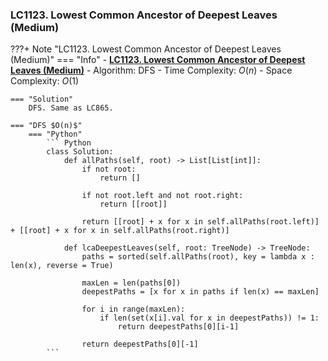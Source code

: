 ### LC1123. Lowest Common Ancestor of Deepest Leaves (Medium)
???+ Note "LC1123. Lowest Common Ancestor of Deepest Leaves (Medium)"
    === "Info"
        - **<a href="https://leetcode-cn.com/problems/lowest-common-ancestor-of-deepest-leaves/" target="_blank">LC1123. Lowest Common Ancestor of Deepest Leaves (Medium)</a>**
        - Algorithm: DFS
        - Time Complexity: $O(n)$
        - Space Complexity: $O(1)$
        
    === "Solution"
        DFS. Same as LC865.

    === "DFS $O(n)$"
        === "Python"
            ``` Python
            class Solution:
                def allPaths(self, root) -> List[List[int]]:
                    if not root:
                        return []

                    if not root.left and not root.right:
                        return [[root]]

                    return [[root] + x for x in self.allPaths(root.left)] + [[root] + x for x in self.allPaths(root.right)]

                def lcaDeepestLeaves(self, root: TreeNode) -> TreeNode:
                    paths = sorted(self.allPaths(root), key = lambda x : len(x), reverse = True)
                    
                    maxLen = len(paths[0])
                    deepestPaths = [x for x in paths if len(x) == maxLen]
                    
                    for i in range(maxLen):
                        if len(set(x[i].val for x in deepestPaths)) != 1:
                            return deepestPaths[0][i-1]

                    return deepestPaths[0][-1]
            ```   
